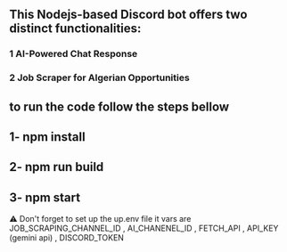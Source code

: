 ## This Nodejs-based Discord bot offers two distinct functionalities:

### 1 AI-Powered Chat Response
### 2 Job Scraper for Algerian Opportunities

## to run the code follow the steps bellow


##          1- npm install
##          2- npm run build
##          3- npm start

⚠️ Don't forget to set up the up.env file it vars are JOB_SCRAPING_CHANNEL_ID , AI_CHANENEL_ID , FETCH_API , API_KEY (gemini api) , DISCORD_TOKEN


